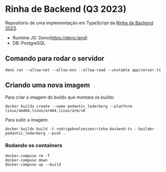 # Rinha de Backend (Q3 2023)

Repositório de uma implementação em TypeScript da [Rinha de Backend 2023](https://github.com/zanfranceschi/rinha-de-backend-2023-q3).

- Runtime JS: Deno(https://deno.land)
- DB: PostgreSQL

## Comando para rodar o servidor

`deno run --allow-net --allow-env --allow-read --unstable app/server.ts`

## Criando uma nova imagem

Para criar a imagem do buildx que montara os builds:

```
docker buildx create --name pedantic_lederberg --platform linux/amd64,linux/arm64,linux/arm/v8
```

Para subir a imagem:

```
docker buildx build -t rodrigoknolseisen/rinha-backend-ts --builder pedantic_lederberg --push .
```

### Rodando os containers

```
docker-compose rm -f
docker-compose down
docker-compose up --build
```
